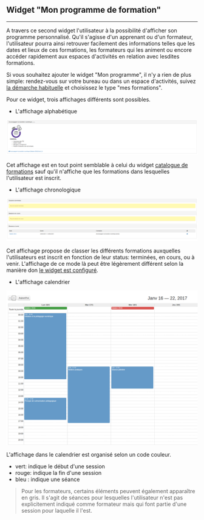## Widget "Mon programme de formation"

---

A travers ce second widget l'utilisateur à la possibilité d'afficher son programme personnalisé. Qu'il s'agisse d'un apprenant ou d'un formateur, l'utilisateur pourra ainsi retrouver facilement des informations telles que les dates et lieux de ces formations, les formateurs qui les animent ou encore accéder rapidement aux espaces d'activités en relation avec lesdites formations. 

Si vous souhaitez ajouter le widget "Mon programme", il n'y a rien de plus simple: rendez-vous sur votre bureau ou dans un espace d'activités, suivez [la démarche habituelle](/fr/desktop/create-widget.md) et choisissez le type "mes formations".

Pour ce widget, trois affichages différents sont possibles.

* L'affichage alphabétique

![](images/cursus-fig14.png)

Cet affichage est en tout point semblable à celui du widget [catalogue de formations](/fr/admin/cursus/widget-formationslisting.md) sauf qu'il n'affiche que les formations dans lesquelles l'utilisateur est inscrit.

* L'affichage chronologique

![](images/cursus-fig13.png)

Cet affichage propose de classer les différents formations auxquelles l'utilisateurs est inscrit en fonction de leur status: terminées, en cours, ou à venir. L'affichage de ce mode là peut être légèrement différent selon la manière don [le widget est configuré](/fr/admin/cursus/widget-myformations-config.md).
* L'affichage calendrier

![](images/cursus-fig10.png)

L'affichage dans le calendrier est organisé selon un code couleur. 
* vert: indique le début d'une session
* rouge: indique la fin d'une session
* bleu : indique une séance

> Pour les formateurs, certains éléments peuvent également apparaître en gris. Il s'agit de séances pour lesquelles l'utilisateur n'est pas explicitement indiqué comme formateur mais qui font partie d'une session pour laquelle il l'est. 
